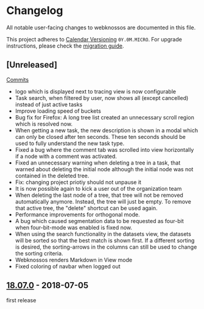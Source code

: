 # Changelog
All notable user-facing changes to webknossos are documented in this file.

This project adheres to [Calendar Versioning](http://calver.org/) `0Y.0M.MICRO`.
For upgrade instructions, please check the [migration guide](MIGRATIONS.md).

## [Unreleased]
[Commits](https://github.com/scalableminds/webknossos/compare/18.07.0...HEAD)

- logo which is displayed next to tracing view is now configurable
- Task search, when filtered by user, now shows all (except cancelled) instead of just active tasks
- Improve loading speed of buckets
- Bug fix for Firefox: A long tree list created an unnecessary scroll region which is resolved now.
- When getting a new task, the new description is shown in a modal which can only be closed after ten seconds. These ten seconds should be used to fully understand the new task type.
- Fixed a bug where the comment tab was scrolled into view horizontally if a node with a comment was activated.
- Fixed an unnecessary warning when deleting a tree in a task, that warned about deleting the initial node although the initial node was not contained in the deleted tree.
- Fix: changing project priotiy should not unpause it
- It is now possible again to kick a user out of the organization team
- When deleting the last node of a tree, that tree will not be removed automatically anymore. Instead, the tree will just be empty. To remove that active tree, the "delete" shortcut can be used again.
- Performance improvements for orthogonal mode.
- A bug which caused segmentation data to be requested as four-bit when four-bit-mode was enabled is fixed now.
- When using the search functionality in the datasets view, the datasets will be sorted so that the best match is shown first. If a different sorting is desired, the sorting-arrows in the columns can still be used to change the sorting criteria.
- Webknossos renders Markdown in View mode
- Fixed coloring of navbar when logged out

## [18.07.0](https://github.com/scalableminds/webknossos/releases/tag/18.07.0) - 2018-07-05

first release
